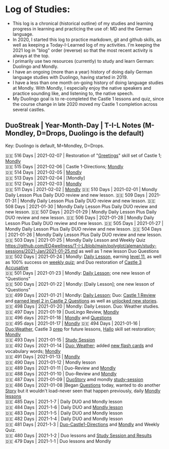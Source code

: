 # Log of Studies: 
* This log is a chronical (historical outline) of my studies and learning progress in learning and practicing the use of: MD and the German language. 
* In 2020, I started this log to practice markdown, git and github skills, as well as keeping a Today-I-Learned log of my activities. I'm keeping the 2021 log in "blog" order (reverse) so that the most recent activity is always at the top. 
* I primarily use two resources (currently) to study and learn German: Duolingo and Mondly.  
* I have an ongoing (more than a year) history of doing daily German language studies with Duolingo, having started in 2019. 
* I have a less than one month on-going history of doing language studies at Mondly.  With Mondly, I especially enjoy the native speakers and practice sounding like, and listening to, the native speech. 
* My Duolingo goal is to re-completed the Castle 1 lessons and quiz, since the course change in late 2020 moved my Castle 1 completion across several castles. 


## DuoStreak | Year-Month-Day | T-I-L Notes (M-Mondley, D=Drops, Duolingo is the default) <br>
Key: Duolingo is default, M=Mondley, D=Drops. <br>

:de: 516 Days | 2021-02-07 | Restoration of "[Greetings](https://github.com/EO4wellness/T-I-L/blob/main/polyglot/aleman/Castle-1/Greetings.md)" skill set of Castle 1; [Mondly](https://github.com/EO4wellness/T-I-L/blob/main/polyglot/aleman/study-sessions/2021-Feb/2021-02-07.md)<br>
:de: 515 Days | 2021-02-06 | Castle 1-Directions; [Mondly](https://github.com/EO4wellness/T-I-L/blob/main/polyglot/aleman/study-sessions/2021-Feb/2021-02-06.md)<br>
:de: 514 Days | 2021-02-05 | [Mondly](https://github.com/EO4wellness/T-I-L/blob/main/polyglot/aleman/study-sessions/2021-Feb/2021-02-05.md)<br>
:de: 513 Days | 2021-02-04 | [Mondly] <br>
:de: 512 Days | 2021-02-03 | [Mondly](https://github.com/EO4wellness/T-I-L/blob/main/polyglot/aleman/study-sessions/2021-Feb/2021-02-03.md)<br> 
:de: 511 Days  | 2021-02-02 | [Mondly](https://github.com/EO4wellness/T-I-L/blob/main/polyglot/aleman/study-sessions/2021-Feb/2021-02-02.md)
:de: 510 Days  | 2021-02-01 | Mondly Daily Lesson Plus Daily DUO review and new lesson. 
:de: 509 Days  | 2021-01-31 | Mondly Daily Lesson Plus Daily DUO review and new lesson. 
:de: 508 Days  | 2021-01-30 | Mondly Daily Lesson Plus Daily DUO review and new lesson. 
:de: 507 Days  | 2021-01-29 | Mondly Daily Lesson Plus Daily DUO review and new lesson. 
:de: 506 Days  | 2021-01-28 | Mondly Daily Lesson Plus Daily DUO review and new lesson. 
:de: 505 Days  | 2021-01-27 | Mondly Daily Lesson Plus Daily DUO review and new lesson. 
:de: 504 Days  | 2021-01-26 | Mondly Daily Lesson Plus Daily DUO review and new lesson. 
:de: 503 Days | 2021-01-25  | Mondly Daily Lesson and Weekly Quiz https://github.com/EO4wellness/T-I-L/blob/main/polyglot/aleman/study-sessions/2021-Jan/2021-01-25.md as well as 1 new lesson Duo Questions 
:de: 502 Days | 2021-01-24  | Mondly: [Daily Lesson](https://github.com/EO4wellness/T-I-L/blob/main/polyglot/aleman/study-sessions/2021-Jan/2021-01-24.md), earning [level 11](https://github.com/EO4wellness/T-I-L/blob/main/polyglot/aleman/images/2021-01-24-earned-level11-german.jpg), as well as 100% success on [weekly quiz](https://github.com/EO4wellness/T-I-L/blob/main/polyglot/aleman/study-sessions/2021-Jan/2021-01-24.md); and Duo restoration of [Castle 3 Accusative](https://github.com/EO4wellness/T-I-L/blob/main/polyglot/aleman/Castle-3/Accusative.md)<br>
:de: 501 Days | 2021-01-23  | Mondly: [Daily Lesson](https://github.com/EO4wellness/T-I-L/blob/main/polyglot/aleman/study-sessions/2021-Jan/2021-01-23.md); one new lesson of "Questions" <br>
:de: 500 Days | 2021-01-22  | Mondly: [Daily Lesson]; one new lesson of "Questions" <br>
:de: 499 Days | 2021-01-21  | Mondly: [Daily Lesson](https://github.com/EO4wellness/T-I-L/blob/main/polyglot/aleman/study-sessions/2021-Jan/2021-01-21.md); Duo: [Castle 1 Review](https://github.com/EO4wellness/T-I-L/blob/main/polyglot/aleman/Castle-1/Castle1-Quiz.md) and [earned level 2 in Castle 2 Questions](https://github.com/EO4wellness/T-I-L/blob/main/polyglot/aleman/Castle-2/Questions.md#2021-01-21-study-session) as well as [unlocked new stories](https://github.com/EO4wellness/T-I-L/blob/main/polyglot/aleman/Castle-2/Images/2021-01-21-unlocked-new-stories.png). <br>
:de: 498 Days |  2021-01-20  | Mondly: Daily Lesson.  Duo: Weather studies. <br>
:de: 497 Days |  2021-01-19 | DuoLingo Review, [Mondly](https://github.com/EO4wellness/T-I-L/blob/main/polyglot/aleman/study-sessions/2021-Jan/2021-01-19.md)<br>
:de: 496 days |  2021-01-18  |  [Mondly](https://github.com/EO4wellness/T-I-L/blob/main/polyglot/aleman/study-sessions/2021-Jan/2021-01-18.md) and [Questions](https://github.com/EO4wellness/T-I-L/edit/main/polyglot/aleman/Castle-2/Questions.md)<br>
:de: 495 days | 2021-01-17  | [Mondly](https://github.com/EO4wellness/T-I-L/blob/main/polyglot/aleman/study-sessions/2021-Jan/2021-01-17.md)
:de: 494 Days  | 2021-01-16  | [Duo:Weather](https://github.com/EO4wellness/T-I-L/blob/main/polyglot/aleman/Castle-2/Weather.md), Castle 3 [prep](https://github.com/EO4wellness/T-I-L/blob/main/polyglot/aleman/Castle-3/README.md) for future lessons, [Hallo](https://github.com/EO4wellness/T-I-L/blob/main/polyglot/aleman/Castle-3/Hallo.md) skill set restoration; [Mondly](https://github.com/EO4wellness/T-I-L/blob/main/polyglot/aleman/study-sessions/2021-Jan/2021-01-16.md)<br>
:de: 493 Days   | 2021-01-15  | [Study Session](https://github.com/EO4wellness/T-I-L/blob/main/polyglot/aleman/study-sessions/2021-Jan/2021-01-15.md)<br>
:de: 492 Days | 2021-01-14 | [Duo: Weather](https://github.com/EO4wellness/T-I-L/blob/main/polyglot/aleman/Castle-2/Weather.md); added [new flash cards](https://github.com/EO4wellness/T-I-L/tree/main/polyglot/aleman/Castle-2/Images) and vocabulary words; [Mondly](https://github.com/EO4wellness/T-I-L/blob/main/polyglot/aleman/study-sessions/2021-Jan/2021-01-14.md)<br>
:de: 491 Days | 2021-01-13 | [Mondly](https://github.com/EO4wellness/T-I-L/blob/main/polyglot/aleman/study-sessions/2021-Jan/2021-01-13%2Cmd)<br>
:de: 490 Days | 2021-01-12 | Mondly lesson<br>
:de: 489 Days | 2021-01-11 | Duo-Review and [Mondly](https://github.com/EO4wellness/T-I-L/blob/main/polyglot/aleman/study-sessions/2021-Jan/2021-01-11.md)<br>
:de: 488 Days | 2021-01-10  | Duo-Review and [Mondly](https://github.com/EO4wellness/T-I-L/blob/main/polyglot/aleman/study-sessions/2021-Jan/2021-01-10.md)<br>
:de: 487 Days | 2021-01-09 | [DuoStory](https://github.com/EO4wellness/T-I-L/blob/main/polyglot/aleman/Castle-1/one-thing.md) amd mondly [study-session](https://github.com/EO4wellness/T-I-L/blob/main/polyglot/aleman/study-sessions/2021-Jan/2021-01-09.md)<br>
:de: 486 Days | 2021-01-08 |Began [Questions](https://github.com/EO4wellness/T-I-L/blob/main/polyglot/aleman/Castle-2/Questions.md) today, wanted to do another [Story](https://github.com/EO4wellness/T-I-L/blob/main/polyglot/aleman/Castle-1/one-thing.md) but it wouldn't load-never seen that happen previously, daily [Mondly lessons](https://github.com/EO4wellness/T-I-L/blob/main/polyglot/aleman/study-sessions/2021-Jan/2021-01-08.md) <br>
:de: 485 Days | 2021-1-7 | Daily DUO and Mondly lesson<br>
:de: 484 Days | 2021-1-6 | Daily DUO and [Mondly lesson](https://github.com/EO4wellness/T-I-L/blob/main/polyglot/aleman/study-sessions/2021-Jan/2021-01-06.md) <br>
:de: 483 Days | 2021-1-5 | Daily DUO and Mondly lesson<br>
:de: 482 Days | 2021-1-4 | Daily DUO and Mondly lesson<br>
:de: 481 Days | 2021-1-3 | [Duo-Castle1-Directions](https://github.com/EO4wellness/T-I-L/blob/main/polyglot/aleman/Castle-1/2021-01-03.md) and [Mondly](https://github.com/EO4wellness/T-I-L/blob/main/polyglot/aleman/study-sessions/2021-Jan/2021-01-03.md) and Weekly Quiz. <br>
:de: 480 Days | 2021-1-2 | Duo lessons and [Study Session and Results](https://github.com/EO4wellness/T-I-L/blob/main/polyglot/aleman/study-sessions/2021-Jan/2021-01-02.md) <br>
:de: 479 Days | 2021-1-1 |  Duo lessons and Mondly <br>
